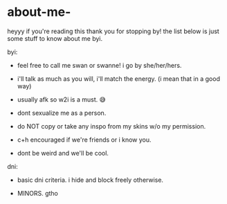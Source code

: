 # about-me-

heyyy if you're reading this thank you for stopping by! the list below is just some stuff to know about me byi.

byi:

- feel free to call me swan or swanne! i go by she/her/hers. 

- i'll talk as much as you will, i'll match the energy. (i mean that in a good way)

- usually afk so w2i is a must. 😅

- dont sexualize me as a person.

- do NOT copy or take any inspo from my skins w/o my permission.

- c+h encouraged if we're friends or i know you.

- dont be weird and we'll be cool.

dni:
  
- basic dni criteria. i hide and block freely otherwise.
 
- MINORS. gtho
